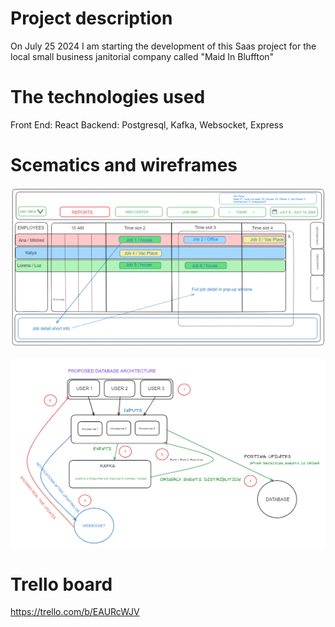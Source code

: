 # Project description
On July 25 2024 I am starting the development of this Saas project for the local small business janitorial company called "Maid In Bluffton"

# The technologies used
Front End: React
Backend: Postgresql, Kafka, Websocket, Express

# Scematics and wireframes
![Wireframe](<Wireframe v2 reports added.png>)

![Proposed dataflow architecture](<Proposed Dataflow architecture.png>)

# Trello board
https://trello.com/b/EAURcWJV

